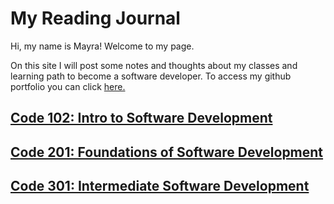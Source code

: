 # My Reading Journal

Hi, my name is Mayra! Welcome to my page.

On this site I will post some notes and thoughts about my classes and learning path to become a software developer. To access my github portfolio you can click [here.](https://github.com/mayracu)

## <a href="https://mayracu.github.io/reading-notes/tableofcontents" target="_blank">Code 102: Intro to Software Development</a>

## <a href="https://mayracu.github.io/reading-notes/code201/tableofcontents" target="_blank">Code 201: Foundations of Software Development</a>

## [Code 301: Intermediate Software Development](code102)
